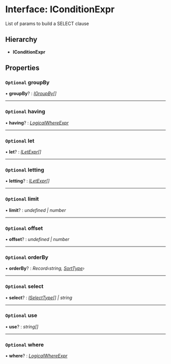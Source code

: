 # Interface: IConditionExpr

List of params to build a SELECT clause

## Hierarchy

* **IConditionExpr**

## Properties

### `Optional` groupBy

• **groupBy**? : *[IGroupBy](igroupby.md)[]*

___

### `Optional` having

• **having**? : *[LogicalWhereExpr](../globals.md#logicalwhereexpr)*

___

### `Optional` let

• **let**? : *[ILetExpr](iletexpr.md)[]*

___

### `Optional` letting

• **letting**? : *[ILetExpr](iletexpr.md)[]*

___

### `Optional` limit

• **limit**? : *undefined | number*

___

### `Optional` offset

• **offset**? : *undefined | number*

___

### `Optional` orderBy

• **orderBy**? : *Record‹string, [SortType](../globals.md#sorttype)›*

___

### `Optional` select

• **select**? : *[ISelectType](../globals.md#iselecttype)[] | string*

___

### `Optional` use

• **use**? : *string[]*

___

### `Optional` where

• **where**? : *[LogicalWhereExpr](../globals.md#logicalwhereexpr)*

